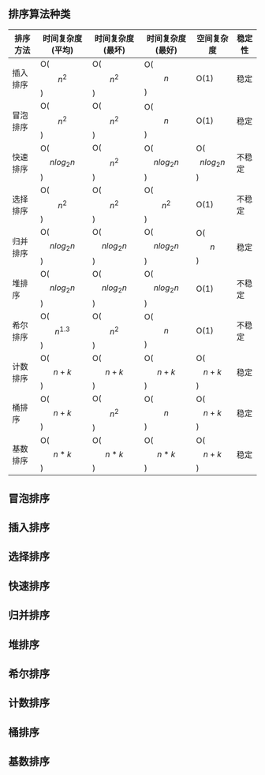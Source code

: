 ## 排序算法种类

| 排序方法 | 时间复杂度(平均) | 时间复杂度(最坏) | 时间复杂度(最好) | 空间复杂度     | 稳定性 |
| -------- | ---------------- | ---------------- | ---------------- | -------------- | ------ |
| 插入排序 | O($$n^2$$)       | O($$n^2$$)       | O($$n$$)         | O(1)           | 稳定   |
| 冒泡排序 | O($$n^2$$)       | O($$n^2$$)       | O($$n$$)         | O(1)           | 稳定   |
| 快速排序 | O($$nlog_2n$$)   | O($$n^2$$)       | O($$nlog_2n$$)   | O($$nlog_2n$$) | 不稳定 |
| 选择排序 | O($$n^2$$)       | O($$n^2$$)       | O($$n^2$$)       | O(1)           | 不稳定 |
| 归并排序 | O($$nlog_2n$$)   | O($$nlog_2n$$)   | O($$nlog_2n$$)   | O($$n$$)       | 稳定   |
| 堆排序   | O($$nlog_2n$$)   | O($$nlog_2n$$)   | O($$nlog_2n$$)   | O(1)           | 不稳定 |
| 希尔排序 | O($$n^{1.3}$$)   | O($$n^2$$)       | O($$n$$)         | O(1)           | 不稳定 |
| 计数排序 | O($$n+k$$)       | O($$n+k$$)       | O($$n+k$$)       | O($$n+k$$)     | 稳定   |
| 桶排序   | O($$n+k$$)       | O($$n^2$$)       | O($$n$$)         | O($$n+k$$)     | 稳定   |
| 基数排序 | O($$n*k$$)       | O($$n*k$$)       | O($$n*k$$)       | O($$n+k$$)     | 稳定   |

## 冒泡排序

## 插入排序

## 选择排序

## 快速排序

## 归并排序

## 堆排序

## 希尔排序

## 计数排序

## 桶排序

## 基数排序
